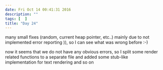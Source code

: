 ```yaml
---
date: Fri Oct 14 00:41:31 2016
description: ""
tags: [  ]
title: "Day 24"
---
```

many small fixes (random, current heap pointer, etc..) mainly due to not implemented error reporting )), so I can see what was wrong before :-)

now it seems that we do not have any obvious errors, so I split some render related functions to a separate file and added some stub-like implementation for text rendering and so on


